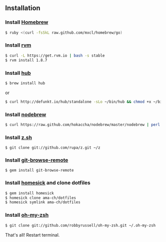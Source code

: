 ## Installation

### Install [Homebrew](http://mxcl.github.com/homebrew/)

```sh
$ ruby <(curl -fsSkL raw.github.com/mxcl/homebrew/go)
```

### Install [rvm](https://rvm.io/)

```sh
$ curl -L https://get.rvm.io | bash -s stable
$ rvm install 1.8.7
```

### Install [hub](https://github.com/defunkt/hub)

```sh
$ brew install hub
```

or

```sh
$ curl http://defunkt.io/hub/standalone -sLo ~/bin/hub && chmod +x ~/bin/hub
```

### Install [nodebrew](https://github.com/hokaccha/nodebrew)

```sh
$ curl https://raw.github.com/hokaccha/nodebrew/master/nodebrew | perl - setup
```

### Install [z.sh](https://github.com/rupa/z)

```
$ git clone git://github.com/rupa/z.git ~/z
```

### Install [git-browse-remote](https://github.com/motemen/git-browse-remote)

```
$ gem install git-browse-remote
```

### Install [homesick](https://github.com/technicalpickles/homesick) and clone dotfiles

```sh
$ gem install homesick
$ homesick clone ama-ch/dotfiles
$ homesick symlink ama-ch/dotfiles
```

### Install [oh-my-zsh](https://github.com/robbyrussell/oh-my-zsh)

```sh
$ git clone git://github.com/robbyrussell/oh-my-zsh.git ~/.oh-my-zsh
```

That's all! Restart terminal.
